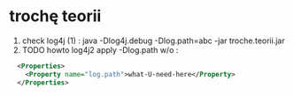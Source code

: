 # trochę teorii

1. check log4j (1) : java -Dlog4j.debug -Dlog.path=abc -jar troche.teorii.jar
1. TODO howto log4j2 apply -Dlog.path w/o :
```xml
  <Properties>
    <Property name="log.path">what-U-need-here</Property>
  </Properties>
```